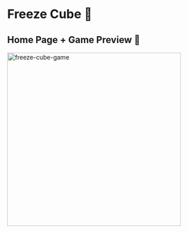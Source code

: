 # Freeze Cube 🧊

## Home Page + Game Preview 🚀
<img src="https://github.com/msaini26/freeze-cube/assets/41021436/b59e2e19-c8e6-4004-b97c-699d6e1fae4b?raw=true" width="400" height="auto" alt="freeze-cube-game">
